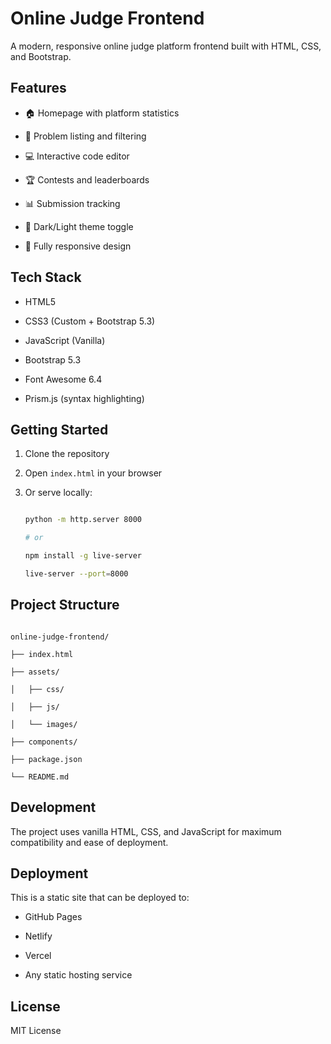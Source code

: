 
# Online Judge Frontend



A modern, responsive online judge platform frontend built with HTML, CSS, and Bootstrap.



## Features



- 🏠 Homepage with platform statistics

- 📝 Problem listing and filtering

- 💻 Interactive code editor

- 🏆 Contests and leaderboards

- 📊 Submission tracking

- 🌙 Dark/Light theme toggle

- 📱 Fully responsive design



## Tech Stack



- HTML5

- CSS3 (Custom + Bootstrap 5.3)

- JavaScript (Vanilla)

- Bootstrap 5.3

- Font Awesome 6.4

- Prism.js (syntax highlighting)



## Getting Started



1. Clone the repository

2. Open `index.html` in your browser

3. Or serve locally:

   ```bash

   python -m http.server 8000

   # or

   npm install -g live-server

   live-server --port=8000

   ```



## Project Structure



```

online-judge-frontend/

├── index.html

├── assets/

│   ├── css/

│   ├── js/

│   └── images/

├── components/

├── package.json

└── README.md

```



## Development



The project uses vanilla HTML, CSS, and JavaScript for maximum compatibility and ease of deployment.



## Deployment



This is a static site that can be deployed to:

- GitHub Pages

- Netlify

- Vercel

- Any static hosting service



## License



MIT License

